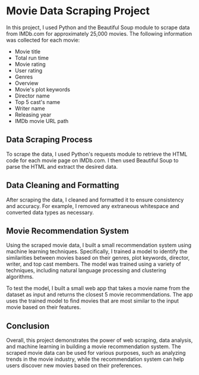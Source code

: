 # Movie Data Scraping Project

In this project, I used Python and the Beautiful Soup module to scrape data from IMDb.com for approximately 25,000 movies. The following information was collected for each movie:

- Movie title
- Total run time
- Movie rating
- User rating
- Genres
- Overview
- Movie's plot keywords
- Director name
- Top 5 cast's name
- Writer name
- Releasing year
- IMDb movie URL path

## Data Scraping Process

To scrape the data, I used Python's requests module to retrieve the HTML code for each movie page on IMDb.com. I then used Beautiful Soup to parse the HTML and extract the desired data.

## Data Cleaning and Formatting

After scraping the data, I cleaned and formatted it to ensure consistency and accuracy. For example, I removed any extraneous whitespace and converted data types as necessary.

## Movie Recommendation System

Using the scraped movie data, I built a small recommendation system using machine learning techniques. Specifically, I trained a model to identify the similarities between movies based on their genres, plot keywords, director, writer, and top cast members. The model was trained using a variety of techniques, including natural language processing and clustering algorithms.

To test the model, I built a small web app that takes a movie name from the dataset as input and returns the closest 5 movie recommendations. The app uses the trained model to find movies that are most similar to the input movie based on their features.

## Conclusion

Overall, this project demonstrates the power of web scraping, data analysis, and machine learning in building a movie recommendation system. The scraped movie data can be used for various purposes, such as analyzing trends in the movie industry, while the recommendation system can help users discover new movies based on their preferences.
